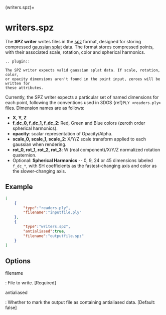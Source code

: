 (writers.spz)=

# writers.spz

The **SPZ writer** writes files in the [spz] format, designed for
storing compressed [gaussian splat] data. The format stores compressed
points, with their associated scale, rotation, color and spherical harmonics.

```{eval-rst}
.. plugin::
```

```{note}
The SPZ writer expects valid gaussian splat data. If scale, rotation, color, 
or opacity dimensions aren't found in the point input, zeroes will be written for
these attributes.
```

Currently, the SPZ writer expects a particular set of named dimensions for each point, 
following the conventions used in 3DGS {ref}`PLY <readers.ply>` files. Dimension names
are as follows:
- **X, Y, Z**
- **f_dc_0, f_dc_1, f_dc_2**: Red, Green and Blue colors (zeroth order spherical harmonics).
- **opacity**: scalar representation of Opacity/Alpha. 
- **scale_0, scale_1, scale_2**: X/Y/Z scale transform applied to each gaussian when rendering.
- **rot_0, rot_1, rot_2, rot_3**: W (real component)/X/Y/Z normalized rotation quaternion.
- Optional: **Spherical Harmonics** -- 0, 9, 24 or 45 dimensions labeled `f_dc_*`, with SH
coefficients as the fastest-changing axis and color as the slower-changing axis.

## Example

```json
[
    {
        "type":"readers.ply",
        "filename":"inputfile.ply"
    },
    {
        "type":"writers.spz",
        "antialiased":true,
        "filename":"outputfile.spz"
    }
]
```

## Options

filename

: File to write. \[Required\]

antialiased

: Whether to mark the output file as containing antialiased data.
  \[Default: false\]

```{include} writer_opts.md
```

[spz]: https://github.com/nianticlabs/spz
[gaussian splat]: https://en.wikipedia.org/wiki/Gaussian_splatting#3D_Gaussian_splatting
